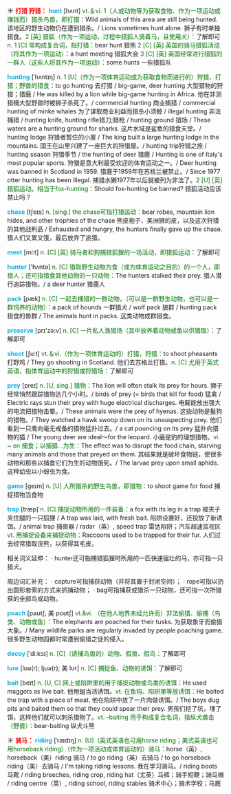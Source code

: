 ☀ <font color="red">**打猎 狩猎：**</font>
<font color="sky blue">**hunt**</font> [hʌnt] 
<font color="rgb(227, 108, 9)">vt.＆vi. 1（人或动物等为获取食物、作为一项运动或赚钱而）猎杀鸟兽，即打猎：</font>Wild animals of this area are still being hunted. 该地区的野生动物仍在遭到猎杀。/ Lions sometimes hunt alone. 狮子有时单独猎食。<font color="rgb(227, 108, 9)">2 [英] 猎狐（作为一项运动，过程中猎狐人骑着马，且使用犬）：</font>了解即可 <font color="rgb(227, 108, 9)">n. 1 [C] 常构成复合词，指打猎：</font>bear hunt 猎熊 <font color="rgb(227, 108, 9)">2 [C] [英] 英国的骑马猎狐活动（将其作为一项运动）：</font>a hunt meeting 猎狐大会 <font color="rgb(227, 108, 9)">3 [C] [英] 英国经常进行猎狐的一群人（这些人将其作为一项运动）：</font>some hunts 一些猎狐队
                      
<font color="sky blue">**hunting**</font> [ˈhʌntɪŋ]
<font color="rgb(227, 108, 9)">n. 1 [U]（作为一项体育运动或为获取食物而进行的）狩猎、打猎；野兽的猎食：</font>to go hunting 去打猎 / big-game, deer hunting 大型猎物的狩猎；猎鹿 / He was killed by a lion while big-game hunting in Africa. 他在非测猎捕大型野兽时被狮子杀死了。/ commercial hunting 商业捕猎 / commercial hunting of minke whales 为了谋取商业利益而猎杀小须鲸 / illegal hunting 非法捕猎 / hunting knife, hunting rifle猎刀;猎枪 / hunting ground 猎场 / These waters are a hunting ground for sharks. 这片水域是鲨鱼的猎食天堂。/ hunting lodge 狩猎者暂住的小屋 / The king built a large hunting lodge in the mountains. 国王在山里兴建了一座巨大的狩猎屋。/ hunting trip狩猎之旅 / hunting season 狩猎季节 / the hunting of deer 猎鹿 / Hunting is one of Italy's most popular sports. 狩猎是意大利最受欢迎的体育运动之一。/ Deer hunting was banned in Scotland in 1959. 猎鹿于1959年在苏格兰被禁止。/ Since 1977 otter hunting has been illegal. 捕猎水獭1977年以后就被列为非法了。<font color="rgb(227, 108, 9)">2 [U] [英] 猎狐运动。相当于fox-hunting：</font>Should fox-hunting be banned? 猎狐活动应该禁止吗？

<font color="sky blue">**chase**</font> [tʃeɪs]
<font color="rgb(227, 108, 9)">n. [sing.] the chase可指打猎运动：</font>bear robes, mountain lion hides, and other trophies of the chase 熊皮袍子、美洲狮的皮，以及这次狩猎的其他战利品 / Exhausted and hungry, the hunters finally gave up the chase. 猎人们又累又饿，最后放弃了追猎。

<font color="sky blue">**meet**</font> [mi:t] 
<font color="rgb(227, 108, 9)">n. [C] [英] 骑马者和狗捕猎狐狸的一场活动，即猎狐运动：</font>了解即可

<font color="sky blue">**hunter**</font> ['hʌntə] 
<font color="rgb(227, 108, 9)">n. [C] 猎取野生动物为食（或为体育运动之目的）的一个人，即猎人；还可指猎食其他动物的一只动物：</font>The hunters stalked their prey. 猎人潜行追踪猎物。/ a deer hunter 猎鹿人

<font color="sky blue">**pack**</font> [pæk] 
<font color="rgb(227, 108, 9)">n. [C] 一起去捕猎的一群动物，（可以是一群野生动物，也可以是一群饲养的动物）：</font>a pack of hounds 一群猎犬 / wolf pack 狼群 / hunting pack 猎食的兽群 / The animals hunt in packs. 这类动物成群猎食。

<font color="sky blue">**preserve**</font> [prɪ'zə:v] 
<font color="rgb(227, 108, 9)">n. [C] 一片私人渔猎场（其中放养着动物或鱼以供猎取）：</font>了解即可

<font color="sky blue">**shoot**</font> [ʃu:t] 
<font color="rgb(227, 108, 9)">vt.＆vi.（作为一项体育运动的）打猎，狩猎：</font>to shoot pheasants 打野鸡 / They go shooting in Scotland. 他们去苏格兰打猎。<font color="rgb(227, 108, 9)">n. [C] 尤用于英式英语，指体育运动中的狩猎或狩猎场：</font>了解即可
                      
<font color="sky blue">**prey**</font> [preɪ]
<font color="rgb(227, 108, 9)">n. [U, sing.] 猎物：</font>The lion will often stalk its prey for hours. 狮子经常悄然跟踪猎物达几个小时。/ birds of prey (= birds that kill for food) 猛禽 / Electric rays stun their prey with huge electrical discharges. 电鳐能放出强大的电流把猎物击晕。/ These animals were the prey of hyenas. 这些动物是鬣狗的猎物。/ They watched a hawk swoop down on its unsuspecting prey. 他们看到一只鹰向毫无戒备的猎物猛扑过去。/ a cat pouncing on its prey 猛扑向猎物的猫 / The young deer are ideal～for the leopard. 小鹿是豹的理想猎物。<font color="rgb(227, 108, 9)">vi. ~ on 捕食；以捕猎…为生：</font>The effect was to disrupt the food chain, starving many animals and those that preyed on them. 其结果就是破坏食物链，使很多动物和那些以捕食它们为生的动物饿死。/ The larvae prey upon small aphids. 这种幼虫以小蚜虫为食。

<font color="sky blue">**game**</font> [ɡeɪm] 
<font color="rgb(227, 108, 9)">n. [U] 人所猎杀的野生鸟兽，即猎物：</font>to shoot game for food 捕捉猎物当食物

<font color="sky blue">**trap**</font> [træp] 
<font color="rgb(227, 108, 9)">n. [C] 捕捉动物所用的一件装备：</font>a fox with its leg in a trap 被夹子夹住腿的一只狐狸 / A trap was laid, with fresh bait. 陷阱设置好，还投放了新诱饵。/ animal trap 捕兽器 / radar（英）, speed trap 雷达陷阱；汽车超速监视区 <font color="rgb(227, 108, 9)">vt. 用捕捉设备来捕捉动物：</font>Raccoons used to be trapped for their fur. 人们过去经常猎取浣熊，以获得其毛皮。

相关词义延伸：
· hunter还可指捕猎狐狸时所用的一匹快速强壮的马，亦可指一只猎犬。

周边词汇补充：
· capture可指捕获动物（并将其置于封闭空间）；
· rope可指以扔出圆形套索的方式来抓捕动物；
· bag可指捕获或猎杀一只动物，还可指一次所猎获的全部鸟或动物。
      
<font color="sky blue">**poach**</font> [pəʊtʃ; 美 poʊtʃ]
<font color="rgb(227, 108, 9)">vt.&vi. （在他人地界未经允许而）非法偷猎、偷捕（鸟类、动物或鱼）：</font>The elephants are poached for their tusks. 为获取象牙而偷猎大象。/ Many wildlife parks are regularly invaded by people poaching game. 很多野生动物园都时常遭到偷猎之徒的侵入。
           
<font color="sky blue">**decoy**</font> [ˈdi:kɔɪ]
<font color="rgb(227, 108, 9)">n. [C]（诱捕鸟兽的）动物、假兽、假鸟：</font>了解即可
           
<font color="sky blue">**lure**</font> [lʊə(r); ljʊə(r); 美 lʊr]
<font color="rgb(227, 108, 9)">n. [C] 捕捉鱼、动物的诱饵：</font>了解即可
           
<font color="sky blue">**bait**</font> [beɪt]
<font color="rgb(227, 108, 9)">n. [U, C] 网上或陷阱里的用于捕捉动物或鸟类的诱饵：</font>He used maggots as live bait. 他用蛆当活诱饵。<font color="rgb(227, 108, 9)">vt. 在鱼钩、陷阱里等放诱饵：</font>He baited the trap with a piece of meat. 他在陷阱中放了一片肉做诱饵。/ The boys dug pits and baited them so that they could spear their prey. 男孩们挖了坑，埋了饵，这样他们就可以刺杀猎物了。<font color="rgb(227, 108, 9)">vt. -baiting 用于构成复合名词，指纵犬袭击（野兽）：</font>bear-baiting 纵犬斗熊

☀ <font color="red">**骑马：**</font>
<font color="sky blue">**riding**</font> [ˈraɪdɪŋ]
<font color="rgb(227, 108, 9)">n. [U]（英式英语也可用horse riding；美式英语也可用horseback riding）（作为一项活动或体育运动的）骑马：</font>horse（英）, horseback（美）riding 骑马 / to go riding（英）去骑马 / to go horseback riding（美）去骑马 / I'm taking riding lessons. 我在学习骑马。/ riding boots 马靴 / riding breeches, riding crop, riding hat（尤英）马裤；骑手短鞭；骑马帽 / riding centre（英）, riding school, riding stables 骑术中心；骑术学校；马厩




